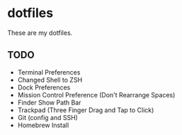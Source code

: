 # dotfiles

These are my dotfiles.

## TODO
- Terminal Preferences
- Changed Shell to ZSH
- Dock Preferences
- Mission Control Preference (Don't Rearrange Spaces)
- Finder Show Path Bar
- Trackpad (Three Finger Drag and Tap to Click)
- Git (config and SSH)
- Homebrew Install
